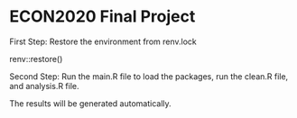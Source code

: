 # **ECON2020 Final Project**

First Step: Restore the environment from renv.lock

renv::restore()

Second Step:
Run the main.R file to load the packages, run the clean.R file, and analysis.R file.

The results will be generated automatically.
